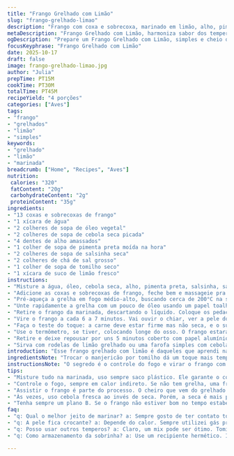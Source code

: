 ```yaml
---
title: "Frango Grelhado com Limão"
slug: "frango-grelhado-limao"
description: "Frango com coxa e sobrecoxa, marinado em limão, alho, pimenta preta e ervas secas, cozido na grelha até atingir ponto certo. Usa-se água e óleo vegetal na marinada para equilibrar textura e sabor. O método de grelhar em calor indireto evita que a pele queime antes do cozimento interno, garantindo suculência e crocância. Alterações incluem sal grosso em vez de kosher e manjericão substituído por tomilho para um aroma mais herbáceo. Ideal para quem quer um frango cheio de sabores, sem complicação mas cheio de personalidade, e pode variar o tempo no marinado conforme o desejo de intensidade."
metaDescription: "Frango Grelhado com Limão, harmoniza sabor dos temperos e suculência do frango; uma receita prática e cheia de personalidade para a grelha."
ogDescription: "Prepare um Frango Grelhado com Limão, simples e cheio de sabor. Uma mistura poderosa de suculência e crocância."
focusKeyphrase: "Frango Grelhado com Limão"
date: 2025-10-17
draft: false
image: frango-grelhado-limao.jpg
author: "Julia"
prepTime: PT15M
cookTime: PT30M
totalTime: PT45M
recipeYield: "4 porções"
categories: ["Aves"]
tags:
- "frango"
- "grelhados"
- "limão"
- "simples"
keywords:
- "grelhado"
- "limão"
- "marinada"
breadcrumb: ["Home", "Recipes", "Aves"]
nutrition: 
 calories: "320"
 fatContent: "20g"
 carbohydrateContent: "2g"
 proteinContent: "35g"
ingredients:
- "13 coxas e sobrecoxas de frango"
- "1 xícara de água"
- "2 colheres de sopa de óleo vegetal"
- "2 colheres de sopa de cebola seca picada"
- "4 dentes de alho amassados"
- "1 colher de sopa de pimenta preta moída na hora"
- "2 colheres de sopa de salsinha seca"
- "2 colheres de chá de sal grosso"
- "1 colher de sopa de tomilho seco"
- "1 xícara de suco de limão fresco"
instructions:
- "Misture a água, óleo, cebola seca, alho, pimenta preta, salsinha, sal grosso, tomilho e suco de limão num saco plástico grande resistente e vedado."
- "Adicione as coxas e sobrecoxas de frango, feche bem e massageie pra garantir que a marinada penetre cada pedaço. Deixe na geladeira, mínimo duas horas, ideal até 20 horas pra não ficar ácido demais."
- "Pré-aqueça a grelha em fogo médio-alto, buscando cerca de 200°C na superfície dela. Evite fogo alto direto pra não queimar a pele antes de cozinhar."
- "Unte rapidamente a grelha com um pouco de óleo usando um papel toalha preso na pegador — cuidado pra não usar spray perto do fogo, mas às vezes uns borrifos rápidos ajudam."
- "Retire o frango da marinada, descartando o líquido. Coloque os pedaços na grelha, deixe na área de calor indireto — ou seja, longe do fogo direto. Assim, cozinha devagar por dentro."
- "Vire o frango a cada 6 a 7 minutos. Vai ouvir o chiar, ver a pele dourando e ficar atento ao cheiro: quando o aroma do limão misturado ao alho começar a ficar intenso, é sinal que está quase pronto."
- "Faça o teste do toque: a carne deve estar firme mas não seca, e o suco que sair quando furar levemente deve estar claro, sem sangue."
- "Use o termômetro, se tiver, colocando longe do osso. O frango estará ok em 73 a 75°C interno, entre 30 a 35 minutos, dependendo do fogo e espessura."
- "Retire e deixe repousar por uns 5 minutos coberto com papel alumínio solto pra redistribuir os sucos. Assim evita ressecar ao cortar."
- "Sirva com rodelas de limão grelhado ou uma farofa simples com cebola, ervas e pimenta-do-reino moída grossa."
introduction: "Esse frango grelhado com limão é daqueles que aprendi na prática, nem sempre sai igual, mas quando acerta vira aquele prato que você não esquece fácil. Marinar o suficiente, mas não de mais, senão o ácido “cozinha” a carne e vira ceroso. Grelha quente pra pele dourar e repouse. Ingredientes simples, resultado complexo. Essa receita é uma aula de paciência e sabor só com o que tem na despensa, desde os aromas até o estalo da pele crocante. Se falta o termômetro, use o tato, o cheirinho da carne e sua experiência. Já fiz com varias ervas - tomilho na marinada é o diferencial pra hoje. Como sempre, adapto conforme o que tem em casa, mas essa regra do calor indireto e o tempo de descanso são lei que não falha."
ingredientsNote: "Trocar o manjericão por tomilho dá um toque mais temperado, menos adocicado, é escolha pessoal mas recomendo tentar, especialmente com limão que é cítrico e fresco. Sal grosso é mais versátil e entrega textura melhor, mas sal kosher pode substituir se não tiver. Uso limão Taiti sempre fresco, nunca concentrado industrial; ácido forte mas natural. A cebola seca ajuda na praticidade, evita picar, mas cebola fresca também funciona, só reduza o tempo de marinada pra evitar bebida demais na mistura. O óleo vegetal funciona para evitar que o frango grude e ajuda na transferência de calor; azeite forte pode dominar o sabor. Água na marinada suaviza o ácido e evita ressecar a carne. Se não tem termômetro, fique de olho na cor e toque da carne, e o tempo no fogo."
instructionsNote: "O segredo é o controle do fogo e virar o frango com atenção às mudanças visuais e olfativas. No meio do cozimento, aquela hora que o chiado da gordura na grelha se junta ao cheiro de alho e limão quase que salitroso indica que a pele está quase pronta pra ficar crocante. Usar calor indireto evita queimar a pele antes do tempo, mantendo suculência. Atenção ao virar os pedaços; se virar cedo demais pode grudar, se deixar demais pode torrar. Sempre teste a firmeza da carne antes de tirar da grelha – o frango com essa marinada tende a estar macio, mas firme não mole, e suco transparente faz a segurança. Deixar repousar não é luxo, é essencial pra suculência. Para facilitar, já deixo tudo pronto umas duas horas antes, desembola o frango e preparo a grelha relaxado, assim evita correria e erros na hora do preparo."
tips:
- "Misture tudo na marinada, uso sempre saco plástico. Ele garante o contato total. Tente deixar de molho no mínimo 2 horas. Mas muito cuidado com o tempo, limão pode amargar a carne. Separei 20 horas já, sabor bom mas ácido. Uma hora antes já é suficiente."
- "Controle o fogo, sempre em calor indireto. Se não tem grelha, uma frigideira funciona bem. Mas assegure-se de usar óleo suficiente pra não grudar. Testei sem e o resultado não é bom. Frango é delicado; ajustei tanto o fogo até acertar a crocância da pele. Essa mudança foi crucial."
- "Assistir o frango é parte do processo. O cheiro que vem do grelhado vai mudando, logo saberá quando está quase no ponto. A pele vai ficar dourada. Vá virando a cada 6-7 min; se deixar muito pode queimar. Use um termômetro se puder, é a melhor forma de garantir."
- "Às vezes, uso cebola fresca ao invés de seca. Porém, a seca é mais prática e a umidade fica controlada. O óleo faz diferença na grelha, não só em sabor. Preferir sempre o vegetal aqui. E sim, limão fresco. O Taiti é o melhor; o concentrado não entrega."
- "Tenha sempre um plano B. Se o frango não estiver bom no tempo estabelecido, use mais calor. E se não tem certeza da cocção, deixe repousar bem. O descanso é vital, redistribui os sucos. E sempre sirva alguma coisa no acompanhamento, farofinha é um ótimo caminho."
faq:
- "q: Qual o melhor jeito de marinar? a: Sempre gosto de ter contato total. Marinada tem que cobrir bem. Frango suculento é resultado de deixar o tempo ideal. Pra mim, duas horas é o mínimo; mais que isso, mas ainda controle o amargo."
- "q: A pele fica crocante? a: Depende do calor. Sempre utilizei gás pra maior controle. E evitar umidade na carne ajuda muito. Se usar frigideira, atenção redobrada. Importante pro resultado da textura, a pele precisa brilhar."
- "q: Posso usar outros temperos? a: Claro, um mix pode ser ótimo. Tomilho é meu favorito, mas alecrim também funciona bem. Menos doce que o manjericão, mas mais intenso. Mix de ervas seca pode trazer outra dimensão; aí é encorajar a prática."
- "q: Como armazenamento da sobrinha? a: Use um recipiente hermético. Isso ajuda muito pra evitar secar. Pode congelar também, mas sempre uma enganação; textura muda. Melhor fazer sempre fresco. Prato grelhado é que vale a pena."

---
```

